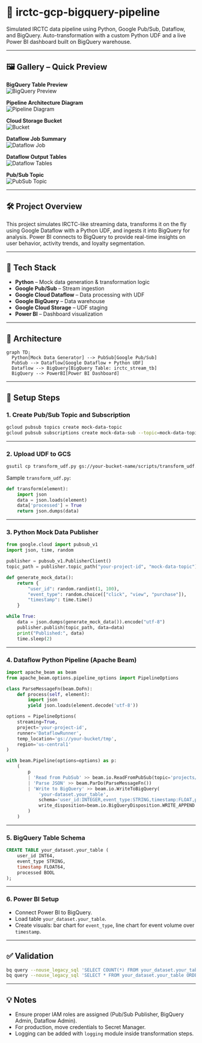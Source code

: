 # 🚄 irctc-gcp-bigquery-pipeline

Simulated IRCTC data pipeline using Python, Google Pub/Sub, Dataflow, and BigQuery. Auto-transformation with a custom Python UDF and a live Power BI dashboard built on BigQuery warehouse.

---

## 🖼️ Gallery – Quick Preview

**BigQuery Table Preview**  
![BigQuery Preview](/mnt/data/a386c04d-5d1d-4654-a793-23d7278ff241.png)

**Pipeline Architecture Diagram**  
![Pipeline Diagram](/mnt/data/3776be51-d157-4ef2-a163-afeb2fc5da2e.png)

**Cloud Storage Bucket**  
![Bucket](/mnt/data/bucke-details.png)

**Dataflow Job Summary**  
![Dataflow Job](/mnt/data/dataflow_job_Deatils.png)

**Dataflow Output Tables**  
![Dataflow Tables](/mnt/data/dataflow_job_Deatils-tables.png)

**Pub/Sub Topic**  
![PubSub Topic](/mnt/data/pubsub.png)

---

## 🛠️ Project Overview

This project simulates IRCTC-like streaming data, transforms it on the fly using Google Dataflow with a Python UDF, and ingests it into BigQuery for analysis. Power BI connects to BigQuery to provide real-time insights on user behavior, activity trends, and loyalty segmentation.

---

## 🧰 Tech Stack

- **Python** – Mock data generation & transformation logic
- **Google Pub/Sub** – Stream ingestion
- **Google Cloud Dataflow** – Data processing with UDF
- **Google BigQuery** – Data warehouse
- **Google Cloud Storage** – UDF staging
- **Power BI** – Dashboard visualization

---

## 📡 Architecture

```mermaid
graph TD;
  Python[Mock Data Generator] --> PubSub[Google Pub/Sub]
  PubSub --> Dataflow[Google Dataflow + Python UDF]
  Dataflow --> BigQuery[BigQuery Table: irctc_stream_tb]
  BigQuery --> PowerBI[Power BI Dashboard]
```

---

## 🔧 Setup Steps

### 1. Create Pub/Sub Topic and Subscription

```bash
gcloud pubsub topics create mock-data-topic
gcloud pubsub subscriptions create mock-data-sub --topic=mock-data-topic
```

---

### 2. Upload UDF to GCS

```bash
gsutil cp transform_udf.py gs://your-bucket-name/scripts/transform_udf.py
```

Sample `transform_udf.py`:

```python
def transform(element):
    import json
    data = json.loads(element)
    data['processed'] = True
    return json.dumps(data)
```

---

### 3. Python Mock Data Publisher

```python
from google.cloud import pubsub_v1
import json, time, random

publisher = pubsub_v1.PublisherClient()
topic_path = publisher.topic_path("your-project-id", "mock-data-topic")

def generate_mock_data():
    return {
        "user_id": random.randint(1, 100),
        "event_type": random.choice(["click", "view", "purchase"]),
        "timestamp": time.time()
    }

while True:
    data = json.dumps(generate_mock_data()).encode("utf-8")
    publisher.publish(topic_path, data=data)
    print("Published:", data)
    time.sleep(2)
```

---

### 4. Dataflow Python Pipeline (Apache Beam)

```python
import apache_beam as beam
from apache_beam.options.pipeline_options import PipelineOptions

class ParseMessageFn(beam.DoFn):
    def process(self, element):
        import json
        yield json.loads(element.decode('utf-8'))

options = PipelineOptions(
    streaming=True,
    project='your-project-id',
    runner='DataflowRunner',
    temp_location='gs://your-bucket/tmp',
    region='us-central1'
)

with beam.Pipeline(options=options) as p:
    (
        p
        | 'Read from PubSub' >> beam.io.ReadFromPubSub(topic='projects/your-project-id/topics/mock-data-topic')
        | 'Parse JSON' >> beam.ParDo(ParseMessageFn())
        | 'Write to BigQuery' >> beam.io.WriteToBigQuery(
            'your-dataset.your_table',
            schema='user_id:INTEGER,event_type:STRING,timestamp:FLOAT,processed:BOOLEAN',
            write_disposition=beam.io.BigQueryDisposition.WRITE_APPEND
        )
    )
```

---

### 5. BigQuery Table Schema

```sql
CREATE TABLE your_dataset.your_table (
    user_id INT64,
    event_type STRING,
    timestamp FLOAT64,
    processed BOOL
);
```

---

### 6. Power BI Setup

- Connect Power BI to BigQuery.
- Load table `your_dataset.your_table`.
- Create visuals: bar chart for `event_type`, line chart for event volume over `timestamp`.

---

## ✅ Validation

```bash
bq query --nouse_legacy_sql 'SELECT COUNT(*) FROM your_dataset.your_table'
bq query --nouse_legacy_sql 'SELECT * FROM your_dataset.your_table ORDER BY timestamp DESC LIMIT 10'
```

---

## 💡 Notes

- Ensure proper IAM roles are assigned (Pub/Sub Publisher, BigQuery Admin, Dataflow Admin).
- For production, move credentials to Secret Manager.
- Logging can be added with `logging` module inside transformation steps.
